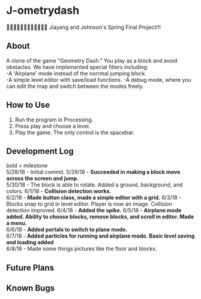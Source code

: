 # J-ometrydash
🍓🍓🍓🍓🍓🍓🍓🍓🍓🍓🍓🍓 
Jiayang and Johnson's Spring Final Project!!!  

## About
A clone of the game "Geometry Dash." You play as a block and avoid obstacles.
We have implemented special filters including:  
    -A 'Airplane' mode instead of the norrmal jumping block.  
    -A simple level editor with save/load functions.
    -A debug mode, where you can edit the map and switch between the modes freely.

## How to Use
1) Run the program in Processing.
2) Press play and choose a level.
3) Play the game. The only control is the spacebar.

## Development Log
bold = milestone    
5/28/18 - Initial commit.
5/29/18 - **Succeeded in making a block move across the screen and jump.**     
5/30/18 - The block is able to rotate. Added a ground, background, and colors.
6/1/18 - **Collision detection works.**  
6/2/18 - **Made button class, made a simple editor with a grid.**
6/3/18 - Blocks snap to grid in level editor. Player is now an image. Collision detection improved.
6/4/18 - **Added the spike.**
6/5/18 - **Airplane mode added. Ability to choose blocks, remove blocks, and scroll in editor. Made a menu.**  
6/6/18 - **Added portals to switch to plane mode.**  
6/7/18 - **Added particles for running and airplane mode. Basic level saving and loading added**  
6/8/18 - Made some things pictures like the floor and blocks. 

## Future Plans

## Known Bugs
